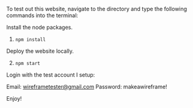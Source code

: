 To test out this website, navigate to the directory and type the following commands into the terminal:


Install the node packages.

1. `npm install`

Deploy the website locally.

2. `npm start`


Login with the test account I setup:

Email: wireframetester@gmail.com
Password: makeawireframe!


Enjoy!
